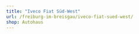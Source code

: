 ```yaml
---
title: "Iveco Fiat Süd-West"
url: /freiburg-im-breisgau/iveco-fiat-sued-west/
shop: Autohaus
---
```

